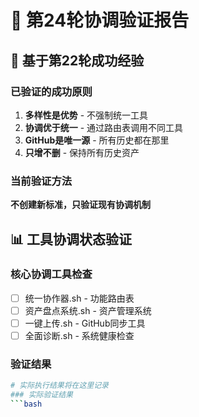 # 🔄 第24轮协调验证报告

## 🎯 基于第22轮成功经验

### 已验证的成功原则
1. **多样性是优势** - 不强制统一工具
2. **协调优于统一** - 通过路由表调用不同工具
3. **GitHub是唯一源** - 所有历史都在那里
4. **只增不删** - 保持所有历史资产

### 当前验证方法
**不创建新标准，只验证现有协调机制**

## 📊 工具协调状态验证

### 核心协调工具检查
- [ ] 统一协作器.sh - 功能路由表
- [ ] 资产盘点系统.sh - 资产管理系统  
- [ ] 一键上传.sh - GitHub同步工具
- [ ] 全面诊断.sh - 系统健康检查

### 验证结果
```bash
# 实际执行结果将在这里记录
### 实际验证结果
```bash
```
